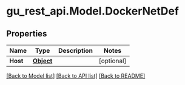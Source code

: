 # gu_rest_api.Model.DockerNetDef
## Properties

Name | Type | Description | Notes
------------ | ------------- | ------------- | -------------
**Host** | [**Object**](.md) |  | [optional] 

[[Back to Model list]](../README.md#documentation-for-models) [[Back to API list]](../README.md#documentation-for-api-endpoints) [[Back to README]](../README.md)

